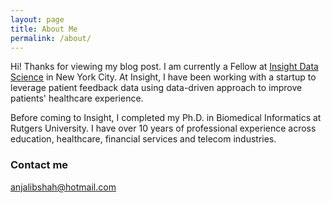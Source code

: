 ```yaml
---
layout: page
title: About Me
permalink: /about/
---
```


Hi! Thanks for viewing my blog post. I am currently a Fellow at <a href="http://insightdatascience.com/">Insight Data Science</a> in New York City. At Insight, I have been working with a startup to leverage patient feedback data using data-driven approach to improve patients' healthcare experience.

Before coming to Insight, I completed my Ph.D. in Biomedical Informatics at Rutgers University. I have over 10 years of professional experience across education, healthcare, financial services and telecom industries.


### Contact me

[anjalibshah@hotmail.com](mailto:email@domain.com)
